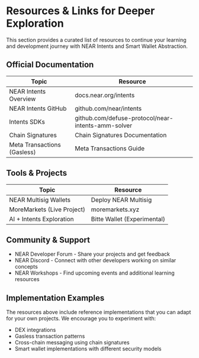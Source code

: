 
# Resources & Links for Deeper Exploration

This section provides a curated list of resources to continue your learning and development journey with NEAR Intents and Smart Wallet Abstraction.

## Official Documentation

| Topic | Resource |
|-------|----------|
| NEAR Intents Overview | docs.near.org/intents |
| NEAR Intents GitHub | github.com/near/intents |
| Intents SDKs | github.com/defuse-protocol/near-intents-amm-solver |
| Chain Signatures | Chain Signatures Documentation |
| Meta Transactions (Gasless) | Meta Transactions Guide |

## Tools & Projects

| Topic | Resource |
|-------|----------|
| NEAR Multisig Wallets | Deploy NEAR Multisig |
| MoreMarkets (Live Project) | moremarkets.xyz |
| AI + Intents Exploration | Bitte Wallet (Experimental) |

## Community & Support

- NEAR Developer Forum - Share your projects and get feedback
- NEAR Discord - Connect with other developers working on similar concepts
- NEAR Workshops - Find upcoming events and additional learning resources

## Implementation Examples

The resources above include reference implementations that you can adapt for your own projects. We encourage you to experiment with:

- DEX integrations
- Gasless transaction patterns
- Cross-chain messaging using chain signatures
- Smart wallet implementations with different security models
